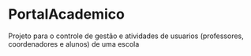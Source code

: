# PortalAcademico

Projeto para o controle de gestão e atividades de usuarios (professores, coordenadores e alunos) de uma escola 
